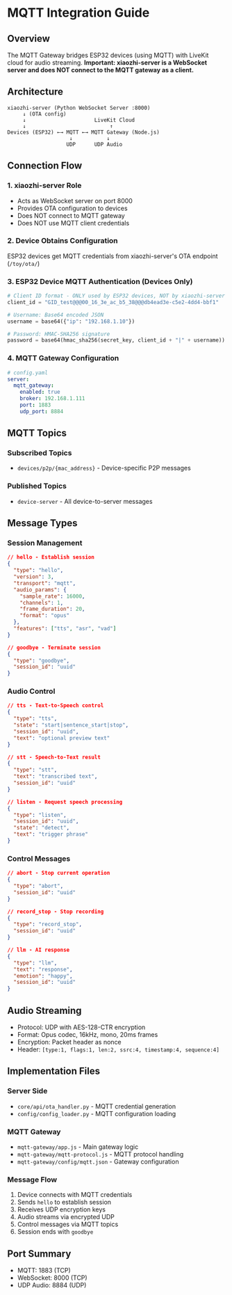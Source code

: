 # MQTT Integration Guide

## Overview
The MQTT Gateway bridges ESP32 devices (using MQTT) with LiveKit cloud for audio streaming. **Important: xiaozhi-server is a WebSocket server and does NOT connect to the MQTT gateway as a client.**

## Architecture
```
xiaozhi-server (Python WebSocket Server :8000)
     ↓ (OTA config)         
     ↓                      LiveKit Cloud
     ↓                           ↑
Devices (ESP32) ←→ MQTT ←→ MQTT Gateway (Node.js)
                    ↓           ↓
                   UDP      UDP Audio
```

## Connection Flow

### 1. xiaozhi-server Role
- Acts as WebSocket server on port 8000
- Provides OTA configuration to devices
- Does NOT connect to MQTT gateway
- Does NOT use MQTT client credentials

### 2. Device Obtains Configuration
ESP32 devices get MQTT credentials from xiaozhi-server's OTA endpoint (`/toy/ota/`)

### 3. ESP32 Device MQTT Authentication (Devices Only)
```python
# Client ID format - ONLY used by ESP32 devices, NOT by xiaozhi-server
client_id = "GID_test@@@00_16_3e_ac_b5_38@@@db4ead3e-c5e2-4dd4-bbf1"

# Username: Base64 encoded JSON
username = base64({"ip": "192.168.1.10"})

# Password: HMAC-SHA256 signature  
password = base64(hmac_sha256(secret_key, client_id + "|" + username))
```

### 4. MQTT Gateway Configuration
```yaml
# config.yaml
server:
  mqtt_gateway:
    enabled: true
    broker: 192.168.1.111
    port: 1883
    udp_port: 8884
```

## MQTT Topics

### Subscribed Topics
- `devices/p2p/{mac_address}` - Device-specific P2P messages

### Published Topics  
- `device-server` - All device-to-server messages

## Message Types

### Session Management
```json
// hello - Establish session
{
  "type": "hello",
  "version": 3,
  "transport": "mqtt",
  "audio_params": {
    "sample_rate": 16000,
    "channels": 1,
    "frame_duration": 20,
    "format": "opus"
  },
  "features": ["tts", "asr", "vad"]
}

// goodbye - Terminate session
{
  "type": "goodbye",
  "session_id": "uuid"
}
```

### Audio Control
```json
// tts - Text-to-Speech control
{
  "type": "tts",
  "state": "start|sentence_start|stop",
  "session_id": "uuid",
  "text": "optional preview text"
}

// stt - Speech-to-Text result
{
  "type": "stt", 
  "text": "transcribed text",
  "session_id": "uuid"
}

// listen - Request speech processing
{
  "type": "listen",
  "session_id": "uuid",
  "state": "detect",
  "text": "trigger phrase"
}
```

### Control Messages
```json
// abort - Stop current operation
{
  "type": "abort",
  "session_id": "uuid"
}

// record_stop - Stop recording
{
  "type": "record_stop",
  "session_id": "uuid"
}

// llm - AI response
{
  "type": "llm",
  "text": "response",
  "emotion": "happy",
  "session_id": "uuid"
}
```

## Audio Streaming
- Protocol: UDP with AES-128-CTR encryption
- Format: Opus codec, 16kHz, mono, 20ms frames
- Encryption: Packet header as nonce
- Header: `[type:1, flags:1, len:2, ssrc:4, timestamp:4, sequence:4]`

## Implementation Files

### Server Side
- `core/api/ota_handler.py` - MQTT credential generation
- `config/config_loader.py` - MQTT configuration loading

### MQTT Gateway
- `mqtt-gateway/app.js` - Main gateway logic
- `mqtt-gateway/mqtt-protocol.js` - MQTT protocol handling
- `mqtt-gateway/config/mqtt.json` - Gateway configuration

### Message Flow
1. Device connects with MQTT credentials
2. Sends `hello` to establish session
3. Receives UDP encryption keys
4. Audio streams via encrypted UDP
5. Control messages via MQTT topics
6. Session ends with `goodbye`

## Port Summary
- MQTT: 1883 (TCP)
- WebSocket: 8000 (TCP)
- UDP Audio: 8884 (UDP)